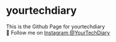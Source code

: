 # yourtechdiary
This is the Github Page for yourtechdiary </br>
🌟 Follow me on [Instagram @YourTechDiary](https://www.instagram.com/yourtechdiary/)
